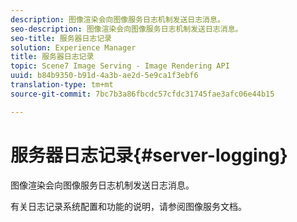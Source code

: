 ```yaml
---
description: 图像渲染会向图像服务日志机制发送日志消息。
seo-description: 图像渲染会向图像服务日志机制发送日志消息。
seo-title: 服务器日志记录
solution: Experience Manager
title: 服务器日志记录
topic: Scene7 Image Serving - Image Rendering API
uuid: b84b9350-b91d-4a3b-ae2d-5e9ca1f3ebf6
translation-type: tm+mt
source-git-commit: 7bc7b3a86fbcdc57cfdc31745fae3afc06e44b15

---
```



# 服务器日志记录{#server-logging}

图像渲染会向图像服务日志机制发送日志消息。

有关日志记录系统配置和功能的说明，请参阅图像服务文档。
